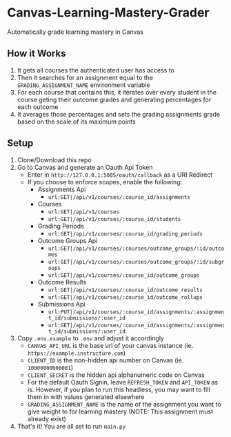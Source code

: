 # Canvas-Learning-Mastery-Grader
 
Automatically grade learning mastery in Canvas

## How it Works

1. It gets all courses the authenticated user has access to
2. Then it searches for an assignment equal to the `GRADING_ASSIGNMENT_NAME` environment variable
3. For each course that contains this, it iterates over every student in the course geting their outcome grades and generating percentages for each outcome
4. It averages those percentages and sets the grading assignments grade based on the scale of its maximum points

## Setup
1. Clone/Download this repo
2. Go to Canvas and generate an Oauth Api Token
   - Enter in `http://127.0.0.1:5005/oauth/callback` as a URI Redirect
   - If you choose to enforce scopes, enable the following:
     - Assignments Api
       - `url:GET|/api/v1/courses/:course_id/assignments`
     - Courses
       - `url:GET|/api/v1/courses`
       - `url:GET|/api/v1/courses/:course_id/students`
     - Grading Periods
       - `url:GET|/api/v1/courses/:course_id/grading_periods`
     - Outcome Groups Api
       - `url:GET|/api/v1/courses/:courses/outcome_groups/:id/outcomes`
       - `url:GET|/api/v1/courses/:courses/outcome_groups/:id/subgroups`
       - `url:GET|/api/v1/courses/:course_id/outcome_groups`
     - Outcome Results
       - `url:GET|/api/v1/courses/:course_id/outcome_results`
       - `url:GET|/api/v1/courses/:course_id/outcome_rollups`
     - Submissions Api
       - `url:PUT|/api/v1/courses/:course_id/assignments/:assignment_id/submissions/:user_id`
       - `url:GET|/api/v1/courses/:course_id/assignments/:assignment_id/submissions/:user_id`
4. Copy `.env.example` to `.env` and adjust it accordingly
   - `CANVAS_API_URL` is the base url of your canvas instance (ie. `https://example.instructure.com`)
   - `CLIENT_ID` is the non-hidden api number on Canvas (ie. `10000000000001`)
   - `CLIENT_SECRET` is the hidden api alphanumeric code on Canvas
   - For the default Oauth Signin, leave `REFRESH_TOKEN` and `API_TOKEN` as is. However, if you plan to run this headless, you may want to fill them in with values generated elsewhere
   - `GRADING_ASSIGNMENT_NAME` is the name of the assignment you want to give weight to for learning mastery (NOTE: This assignment must already exist)
5. That's it! You are all set to run `main.py`
